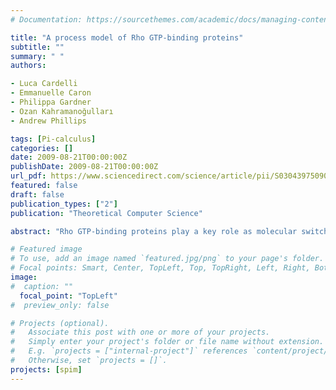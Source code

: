 ```yaml
---
# Documentation: https://sourcethemes.com/academic/docs/managing-content/

title: "A process model of Rho GTP-binding proteins"
subtitle: ""
summary: " "
authors:

- Luca Cardelli
- Emmanuelle Caron
- Philippa Gardner
- Ozan Kahramanoğulları
- Andrew Phillips

tags: [Pi-calculus]
categories: []
date: 2009-08-21T00:00:00Z
publishDate: 2009-08-21T00:00:00Z
url_pdf: https://www.sciencedirect.com/science/article/pii/S0304397509003065
featured: false
draft: false
publication_types: ["2"]
publication: "Theoretical Computer Science"

abstract: "Rho GTP-binding proteins play a key role as molecular switches in many cellular activities. In response to extracellular stimuli and with the help of regulators (GEF, GAP, Effector, GDI), these proteins serve as switches that interact with their environment in a complex manner. Based on the structure of a published ordinary differential equations (ODE) model, we first present a generic process model for the Rho GTP-binding proteins, and compare it with the ODE model. We then extend the basic model to include the behaviour of the GDI regulators and explore the parameter space for the extended model with respect to biological data from the literature. We discuss the challenges this extension brings and the directions of further research. In particular, we present techniques for modular representation and refinement of process models, where, for example, different Rho proteins with different rates for regulator interactions can be given as instances of the same parametric model."

# Featured image
# To use, add an image named `featured.jpg/png` to your page's folder.
# Focal points: Smart, Center, TopLeft, Top, TopRight, Left, Right, BottomLeft, Bottom, BottomRight.
image: 
#  caption: ""
  focal_point: "TopLeft"
#  preview_only: false

# Projects (optional).
#   Associate this post with one or more of your projects.
#   Simply enter your project's folder or file name without extension.
#   E.g. `projects = ["internal-project"]` references `content/project/deep-learning/index.md`.
#   Otherwise, set `projects = []`.
projects: [spim]
---
```

